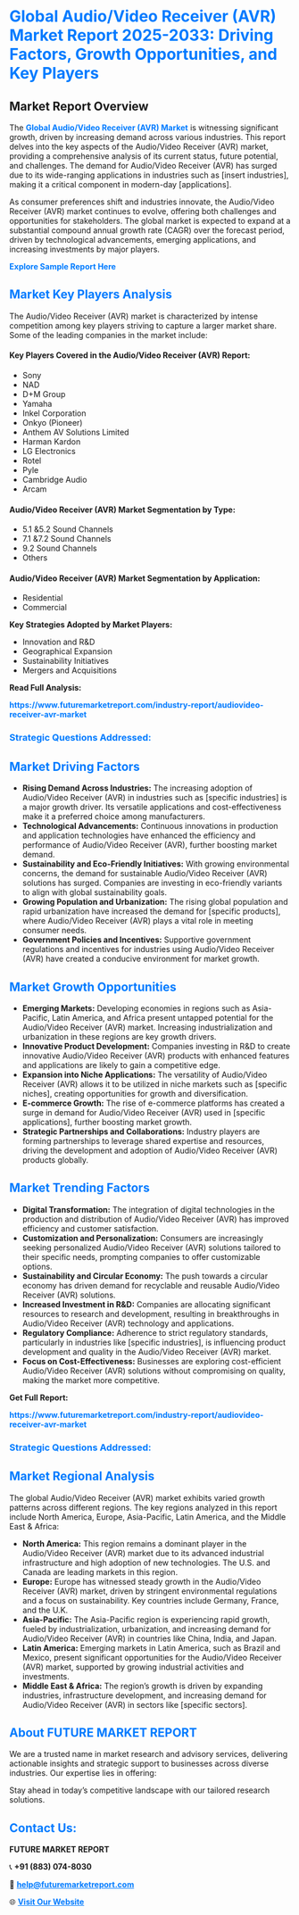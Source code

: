 <h1 style="color: #007BFF;">Global Audio/Video Receiver (AVR) Market Report 2025-2033: Driving Factors, Growth Opportunities, and Key Players</h1>

<section id="overview">
<h2>Market Report Overview</h2>
<p>The <a href="https://www.futuremarketreport.com/industry-report/audiovideo-receiver-avr-market" style="color: #007BFF; text-decoration: none;"><strong>Global Audio/Video Receiver (AVR) Market</strong></a> is witnessing significant growth, driven by increasing demand across various industries. This report delves into the key aspects of the Audio/Video Receiver (AVR) market, providing a comprehensive analysis of its current status, future potential, and challenges. The demand for Audio/Video Receiver (AVR) has surged due to its wide-ranging applications in industries such as [insert industries], making it a critical component in modern-day [applications].</p>
<p>As consumer preferences shift and industries innovate, the Audio/Video Receiver (AVR) market continues to evolve, offering both challenges and opportunities for stakeholders. The global market is expected to expand at a substantial compound annual growth rate (CAGR) over the forecast period, driven by technological advancements, emerging applications, and increasing investments by major players.</p>
</section>

<section id="overview">
<p><a href="https://www.futuremarketreport.com/request-sample/reportId=82046" style="color: #007BFF; text-decoration: none;"><strong>Explore Sample Report Here</strong></a></p>
</section>

<section id="key-players">
<h2 style="color: #007BFF;">Market Key Players Analysis</h2>
<p>The Audio/Video Receiver (AVR) market is characterized by intense competition among key players striving to capture a larger market share. Some of the leading companies in the market include:</p>
<h4>Key Players Covered in the Audio/Video Receiver (AVR) Report:</h4>
<ul><li>Sony</li><li>NAD</li><li>D+M Group</li><li>Yamaha</li><li>Inkel Corporation</li><li>Onkyo (Pioneer)</li><li>Anthem AV Solutions Limited</li><li>Harman Kardon</li><li>LG Electronics</li><li>Rotel</li><li>Pyle</li><li>Cambridge Audio</li><li>Arcam</li></ul>
<h4>Audio/Video Receiver (AVR) Market Segmentation by Type:</h4>
<ul><li>5.1 &amp;5.2 Sound Channels</li><li>7.1 &amp;7.2 Sound Channels</li><li>9.2 Sound Channels</li><li>Others</li></ul>

<h4>Audio/Video Receiver (AVR) Market Segmentation by Application:</h4>
<ul><li>Residential</li><li>Commercial</li></ul>
<p><strong>Key Strategies Adopted by Market Players:</strong></p>
<ul>
<li>Innovation and R&D</li>
<li>Geographical Expansion</li>
<li>Sustainability Initiatives</li>
<li>Mergers and Acquisitions</li>
</ul>
</section>

<section>
<p><strong>Read Full Analysis: </strong></p><a href="https://www.futuremarketreport.com/industry-report/audiovideo-receiver-avr-market" style="color: #007BFF; text-decoration: none;"><strong>https://www.futuremarketreport.com/industry-report/audiovideo-receiver-avr-market</strong></a>
<h3 style="color: #007BFF;">Strategic Questions Addressed:</h3>
</section>

<section id="driving-factors">
<h2 style="color: #007BFF;">Market Driving Factors</h2>
<ul>
<li><strong>Rising Demand Across Industries:</strong> The increasing adoption of Audio/Video Receiver (AVR) in industries such as [specific industries] is a major growth driver. Its versatile applications and cost-effectiveness make it a preferred choice among manufacturers.</li>
<li><strong>Technological Advancements:</strong> Continuous innovations in production and application technologies have enhanced the efficiency and performance of Audio/Video Receiver (AVR), further boosting market demand.</li>
<li><strong>Sustainability and Eco-Friendly Initiatives:</strong> With growing environmental concerns, the demand for sustainable Audio/Video Receiver (AVR) solutions has surged. Companies are investing in eco-friendly variants to align with global sustainability goals.</li>
<li><strong>Growing Population and Urbanization:</strong> The rising global population and rapid urbanization have increased the demand for [specific products], where Audio/Video Receiver (AVR) plays a vital role in meeting consumer needs.</li>
<li><strong>Government Policies and Incentives:</strong> Supportive government regulations and incentives for industries using Audio/Video Receiver (AVR) have created a conducive environment for market growth.</li>
</ul>
</section>

<section id="growth-opportunities">
<h2 style="color: #007BFF;">Market Growth Opportunities</h2>
<ul>
<li><strong>Emerging Markets:</strong> Developing economies in regions such as Asia-Pacific, Latin America, and Africa present untapped potential for the Audio/Video Receiver (AVR) market. Increasing industrialization and urbanization in these regions are key growth drivers.</li>
<li><strong>Innovative Product Development:</strong> Companies investing in R&D to create innovative Audio/Video Receiver (AVR) products with enhanced features and applications are likely to gain a competitive edge.</li>
<li><strong>Expansion into Niche Applications:</strong> The versatility of Audio/Video Receiver (AVR) allows it to be utilized in niche markets such as [specific niches], creating opportunities for growth and diversification.</li>
<li><strong>E-commerce Growth:</strong> The rise of e-commerce platforms has created a surge in demand for Audio/Video Receiver (AVR) used in [specific applications], further boosting market growth.</li>
<li><strong>Strategic Partnerships and Collaborations:</strong> Industry players are forming partnerships to leverage shared expertise and resources, driving the development and adoption of Audio/Video Receiver (AVR) products globally.</li>
</ul>
</section>

<section id="trending-factors">
<h2 style="color: #007BFF;">Market Trending Factors</h2>
<ul>
<li><strong>Digital Transformation:</strong> The integration of digital technologies in the production and distribution of Audio/Video Receiver (AVR) has improved efficiency and customer satisfaction.</li>
<li><strong>Customization and Personalization:</strong> Consumers are increasingly seeking personalized Audio/Video Receiver (AVR) solutions tailored to their specific needs, prompting companies to offer customizable options.</li>
<li><strong>Sustainability and Circular Economy:</strong> The push towards a circular economy has driven demand for recyclable and reusable Audio/Video Receiver (AVR) solutions.</li>
<li><strong>Increased Investment in R&D:</strong> Companies are allocating significant resources to research and development, resulting in breakthroughs in Audio/Video Receiver (AVR) technology and applications.</li>
<li><strong>Regulatory Compliance:</strong> Adherence to strict regulatory standards, particularly in industries like [specific industries], is influencing product development and quality in the Audio/Video Receiver (AVR) market.</li>
<li><strong>Focus on Cost-Effectiveness:</strong> Businesses are exploring cost-efficient Audio/Video Receiver (AVR) solutions without compromising on quality, making the market more competitive.</li>
</ul>
</section>

<section>
<p><strong>Get Full Report: </strong></p><a href="https://www.futuremarketreport.com/industry-report/audiovideo-receiver-avr-market" style="color: #007BFF; text-decoration: none;"><strong>https://www.futuremarketreport.com/industry-report/audiovideo-receiver-avr-market</strong></a>
<h3 style="color: #007BFF;">Strategic Questions Addressed:</h3>
</section>


<section id="regional-analysis">
<h2 style="color: #007BFF;">Market Regional Analysis</h2>
<p>The global Audio/Video Receiver (AVR) market exhibits varied growth patterns across different regions. The key regions analyzed in this report include North America, Europe, Asia-Pacific, Latin America, and the Middle East & Africa:</p>
<ul>
<li><strong>North America:</strong> This region remains a dominant player in the Audio/Video Receiver (AVR) market due to its advanced industrial infrastructure and high adoption of new technologies. The U.S. and Canada are leading markets in this region.</li>
<li><strong>Europe:</strong> Europe has witnessed steady growth in the Audio/Video Receiver (AVR) market, driven by stringent environmental regulations and a focus on sustainability. Key countries include Germany, France, and the U.K.</li>
<li><strong>Asia-Pacific:</strong> The Asia-Pacific region is experiencing rapid growth, fueled by industrialization, urbanization, and increasing demand for Audio/Video Receiver (AVR) in countries like China, India, and Japan.</li>
<li><strong>Latin America:</strong> Emerging markets in Latin America, such as Brazil and Mexico, present significant opportunities for the Audio/Video Receiver (AVR) market, supported by growing industrial activities and investments.</li>
<li><strong>Middle East & Africa:</strong> The region’s growth is driven by expanding industries, infrastructure development, and increasing demand for Audio/Video Receiver (AVR) in sectors like [specific sectors].</li>
</ul>
</section>

<footer>
<h2 style="color: #007BFF;">About FUTURE MARKET REPORT</h2>
<p>We are a trusted name in market research and advisory services, delivering actionable insights and strategic support to businesses across diverse industries. Our expertise lies in offering:</p>

<p>Stay ahead in today’s competitive landscape with our tailored research solutions.</p>

<h2 style="color: #007BFF;">Contact Us:</h2>
<p><strong>FUTURE MARKET REPORT</strong></p>
<p>📞 <strong>+91 (883) 074-8030</strong></p>
<p>📧 <strong><a href="mailto:help@futuremarketreport.com" style="color: #007BFF;">help@futuremarketreport.com</a></strong></p>
<p>🌐 <strong><a href="https://www.futuremarketreport.com/" style="color: #007BFF;">Visit Our Website</a></strong></p>
</footer>